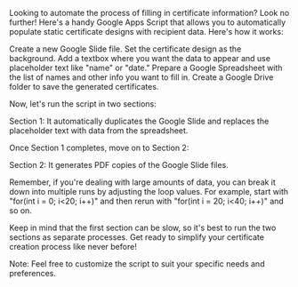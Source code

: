 Looking to automate the process of filling in certificate information? Look no further! Here's a handy Google Apps Script that allows you to automatically populate static certificate designs with recipient data. Here's how it works:

Create a new Google Slide file.
Set the certificate design as the background.
Add a textbox where you want the data to appear and use placeholder text like "name" or "date."
Prepare a Google Spreadsheet with the list of names and other info you want to fill in.
Create a Google Drive folder to save the generated certificates.

Now, let's run the script in two sections:

Section 1: It automatically duplicates the Google Slide and replaces the placeholder text with data from the spreadsheet.

Once Section 1 completes, move on to Section 2:

Section 2: It generates PDF copies of the Google Slide files.

Remember, if you're dealing with large amounts of data, you can break it down into multiple runs by adjusting the loop values. For example, start with "for(int i = 0; i<20; i++)" and then rerun with "for(int i = 20; i<40; i++)" and so on.

Keep in mind that the first section can be slow, so it's best to run the two sections as separate processes. Get ready to simplify your certificate creation process like never before!

Note: Feel free to customize the script to suit your specific needs and preferences.
